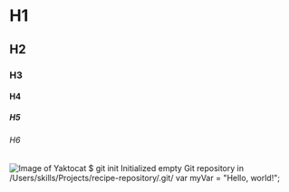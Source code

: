 # H1
## H2
### H3
#### H4
##### H5
###### H6
<img src="![Image of Yaktocat](https://octodex.github.com/images/yaktocat.png)" alt="Image of Yaktocat">
$ git init
Initialized empty Git repository in /Users/skills/Projects/recipe-repository/.git/
var myVar = "Hello, world!";

